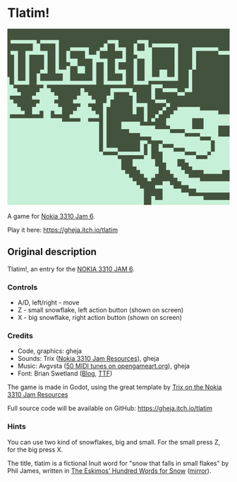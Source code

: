 # Tlatim!

![Itch.io cover image of Tlatim!](itch_io_cover_630x500.png)

A game for [Nokia 3310 Jam 6](https://itch.io/jam/nokiajam6).

Play it here: https://gheja.itch.io/tlatim

## Original description

Tlatim!, an entry for the [NOKIA 3310 JAM 6](https://itch.io/jam/nokiajam6).

### Controls

  - A/D, left/right - move
  - Z - small snowflake, left action button (shown on screen)
  - X - big snowflake, right action button (shown on screen)

### Credits
  - Code, graphics: gheja
  - Sounds: Trix ([Nokia 3310 Jam Resources](https://phillipp.itch.io/nokiajamresources)), gheja
  - Music: Avgvsta ([50 MIDI tunes on opengameart.org](https://opengameart.org/content/50-midi-tunes)), gheja
  - Font: Brian Swetland ([Blog](https://robey.lag.net/2010/01/23/tiny-monospace-font.html), [TTF](https://github.com/gheja/tom-thumb-ttf))

The game is made in Godot, using the great template by [Trix on the Nokia 3310 Jam Resources](https://phillipp.itch.io/nokiajamresources)

Full source code will be available on GitHub: https://gheja.itch.io/tlatim

### Hints

You can use two kind of snowflakes, big and small. For the small press Z, for the big press X.

The title, tlatim is a fictional Inuit word for "snow that falls in small flakes" by Phil James, written in [The Eskimos' Hundred Words for Snow](http://www.mendosa.com/snow.html) ([mirror](http://web.archive.org/web/20240000000000*/%20http://www.mendosa.com/snow.html)).
